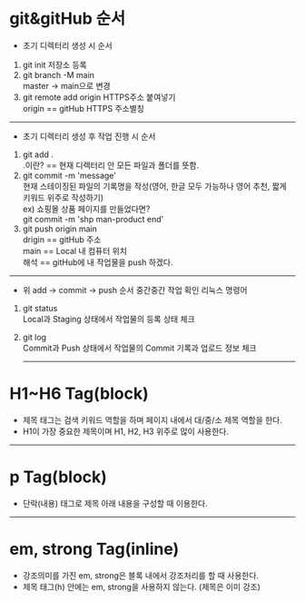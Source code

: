 # git&gitHub 순서

* 초기 디렉터리 생성 시 순서

1. git init 저장소 등록
2. git branch -M main<br>
    master -> main으로 변경
3. git remote add origin HTTPS주소 붙여넣기<br>
    origin == gitHub HTTPS 주소별칭

-----------------------------------------------
* 초기 디렉터리 생성 후 작업 진행 시 순서

1. git add .<br>
    .이란? == 현재 디렉터리 안 모든 파일과 폴더를 뜻함.
2. git commit -m 'message'<br>
    현재 스테이징된 파일의 기록명을 작성(영어, 한글 모두 가능하나 영어 추천, 짧게 키워드 위주로 작성하기)<br>
    ex) 쇼핑몰 상품 페이지를 만들었다면?<br>
    git commit -m 'shp man-product end'
3. git push origin main<br>
    drigin == gitHub 주소<br>
    main == Local 내 컴퓨터 위치<br>
    해석 == gitHub에 내 작업물을 push 하겠다.
-------------------------------------------

* 위 add -> commit -> push 순서 중간중간 작업 확인 리눅스 명령어

1. git status<br>
    Local과 Staging 상태에서 작업물의 등록 상태 체크
2. git log<br>
    Commit과 Push 상태에서 작업물의 Commit 기록과 업로드 정보 체크

    -------------------------

# H1~H6 Tag(block)
* 제목 태그는 검색 키워드 역할을 하며 페이지 내에서 대/중/소 제목 역할을 한다.
* H1이 가장 중요한 제목이며 H1, H2, H3 위주로 많이 사용한다.

------------------------

# p Tag(block)
* 단락(내용) 태그로 제목 아래 내용을 구성할 때 이용한다.

-----------------------

# em, strong Tag(inline)
* 강조의미를 가진 em, strong은 블록 내에서 강조처리를 할 때 사용한다.
* 제목 태그(h) 안에는 em, strong을 사용하지 않는다. (제목은 이미 강조)
